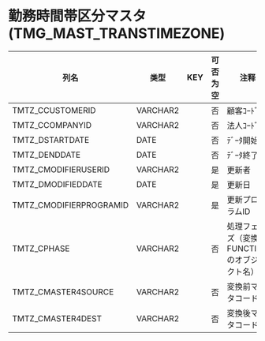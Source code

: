 # 勤務時間帯区分マスタ(TMG_MAST_TRANSTIMEZONE)
| 列名   | 类型   | KEY  | 可否为空 | 注释   |
| ---- | ---- | ---- | ---- | ---- |
|TMTZ_CCUSTOMERID|VARCHAR2||否|顧客ｺｰﾄﾞ|
|TMTZ_CCOMPANYID|VARCHAR2||否|法人ｺｰﾄﾞ|
|TMTZ_DSTARTDATE|DATE||否|ﾃﾞｰﾀ開始日|
|TMTZ_DENDDATE|DATE||否|ﾃﾞｰﾀ終了日|
|TMTZ_CMODIFIERUSERID|VARCHAR2||是|更新者|
|TMTZ_DMODIFIEDDATE|DATE||是|更新日|
|TMTZ_CMODIFIERPROGRAMID|VARCHAR2||是|更新プログラムID|
|TMTZ_CPHASE|VARCHAR2||否|処理フェーズ（変換FUNCTIONのオブジェクト名）|
|TMTZ_CMASTER4SOURCE|VARCHAR2||否|変換前マスタコード|
|TMTZ_CMASTER4DEST|VARCHAR2||否|変換後マスタコード|

